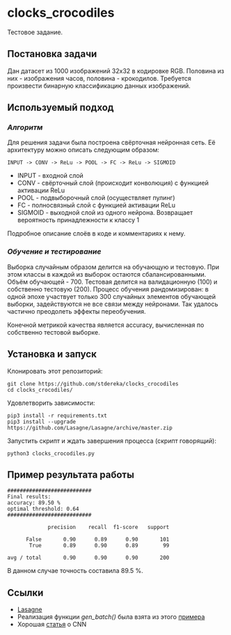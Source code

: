 # **clocks_crocodiles**

Тестовое задание.

## Постановка задачи

Дан датасет из 1000 изображений 32x32 в кодировке RGB. Половина из них - 
изображения часов, половина - крокодилов. Требуется произвести бинарную классификацию
данных изображений.

## Используемый подход

### *Алгоритм*
Для решения задачи была построена свёрточная нейронная сеть. Её архитектуру можно
описать следующим образом:

    INPUT -> CONV -> ReLu -> POOL -> FC -> ReLu -> SIGMOID

* INPUT - входной слой
* CONV - свёрточный слой (происходит конволюция) с функцией активации ReLu
* POOL - подвыборочный слой (осуществляет пулинг)
* FC - полносвязный слой с функцией активации ReLu
* SIGMOID - выходной слой из одного нейрона. Возвращает вероятность принадлежности к
классу 1

Подробное описание слоёв в коде и комментариях к нему.

### *Обучение и тестирование*
Выборка случайным образом делится на обучающую и тестовую. При этом классы в каждой
из выборок остаются сбалансированными. Объём обучающей - 700. Тестовая делится на
валидационную (100) и собственно тестовую (200). Процесс обучения рандомизирован: в
одной эпохе участвует только 300 случайных элементов обучающей выборки, задействуются
не все связи между нейронами. Так удалось частично преодолеть эффекты переобучения.

Конечной метрикой качества является accuracy, вычисленная по собственно тестовой
выборке.

## Установка и запуск

Клонировать этот репозиторий:

    git clone https://github.com/stdereka/clocks_crocodiles
    cd clocks_crocodiles/

Удовлетворить зависимости:

    pip3 install -r requirements.txt
    pip3 install --upgrade https://github.com/Lasagne/Lasagne/archive/master.zip

Запустить скрипт и ждать завершения процесса (скрипт говорящий):

    python3 clocks_crocodiles.py
    
## Пример результата работы

    ###########################
    Final results:
    accuracy: 89.50 %
    optimal threshold: 0.64
    ###########################
    
                 precision    recall  f1-score   support
    
          False       0.90      0.89      0.90       101
           True       0.89      0.90      0.89        99
    
    avg / total       0.90      0.90      0.90       200

В данном случае точность составила 89.5 %.

## Ссылки

* [Lasagne](https://github.com/Lasagne/Lasagne)
* Реализация функции *gen_batch()* была взята из этого 
[примера](https://github.com/Lasagne/Lasagne/blob/master/examples/mnist.py)
* Хорошая [статья](https://cs231n.github.io/convolutional-networks/) о CNN